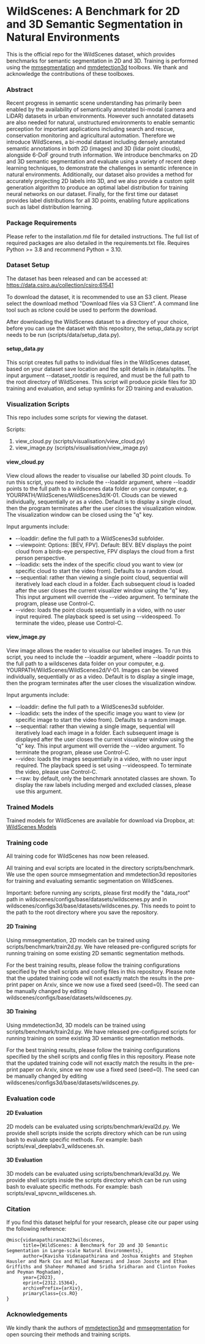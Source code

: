 # WildScenes: A Benchmark for 2D and 3D Semantic Segmentation in Natural Environments

This is the official repo for the WildScenes dataset, which provides benchmarks for semantic segmentation in 2D and 3D. Training is performed using the [mmsegmentation](https://github.com/open-mmlab/mmsegmentation) and [mmdetection3d](https://github.com/open-mmlab/mmdetection3d) toolboxs. We thank and acknowledge the contributions of these toolboxes.

### Abstract

Recent progress in semantic scene understanding has primarily been enabled by the availability of semantically annotated bi-modal (camera and LiDAR) datasets in urban environments. However such annotated datasets are also needed for natural, unstructured environments to enable semantic perception for important applications including search and rescue, conservation monitoring and agricultural automation. Therefore we introduce WildScenes, a bi-modal dataset including densely annotated semantic annotations in both 2D (images) and 3D (lidar point clouds), alongside 6-DoF ground truth information. We introduce benchmarks on 2D and 3D semantic segmentation and evaluate using a variety of recent deep learning techniques, to demonstrate the challenges in semantic inference in natural environments. Additionally, our dataset also provides a method for accurately projecting 2D labels into 3D, and we also provide a custom split generation algorithm to produce an optimal label distribution for training neural networks on our dataset. Finally, for the first time our dataset provides label distributions for all 3D points, enabling future applications such as label distribution learning.

### Package Requirements

Please refer to the installation.md file for detailed instructions. The full list of required packages are also detailed in the requirements.txt file. Requires Python >= 3.8 and recommend Python = 3.10.

### Dataset Setup

The dataset has been released and can be accessed at: https://data.csiro.au/collection/csiro:61541

To download the dataset, it is recommended to use an S3 client. Please select the download method "Download files via S3 Client". A command line tool such as rclone could be used to perform the download.

After downloading the WildScenes dataset to a directory of your choice, before you can use the dataset with this repository, the setup_data.py script needs to be run (scripts/data/setup_data.py).

#### setup_data.py

This script creates full paths to individual files in the WildScenes dataset, based on your dataset save location and the split details in /data/splits.
The input argument --dataset_rootdir is required, and must be the full path to the root directory of WildScenes. 
This script will produce pickle files for 3D training and evaluation, and setup symlinks for 2D training and evaluation.

### Visualization Scripts

This repo includes some scripts for viewing the dataset.

Scripts:
1) view_cloud.py (scripts/visualisation/view_cloud.py)
2) view_image.py (scripts/visualisation/view_image.py)

#### view_cloud.py

View cloud allows the reader to visualise our labelled 3D point clouds. 
To run this script, you need to include the --loaddir argument, where --loaddir points to the full path to a wildscenes data folder on 
your computer, e.g. YOURPATH/WildScenes/WildScenes3d/K-01. Clouds can be viewed individually, sequentially or as a video.
Default is to display a single cloud, then the program terminates after the user closes the visualization window. 
The visualization window can be closed using the "q" key.

Input arguments include:

- --loaddir: define the full path to a WildScenes3d subfolder.
- --viewpoint: Options: [BEV, FPV]. Default: BEV. BEV displays the point cloud from a birds-eye perspective, FPV displays the cloud from a first person perspective.
- --loadidx: sets the index of the specific cloud you want to view (or specific cloud to start the video from). Defaults to a random cloud.
- --sequential: rather than viewing a single point cloud, sequential will iteratively load each cloud in a folder. Each subsequent cloud is loaded after the user closes the current visualizer window using the "q" key. This input argument will override the --video argument. To terminate the program, please use Control-C.
- --video: loads the point clouds sequentially in a video, with no user input required. The playback speed is set using --videospeed. To terminate the video, please use Control-C.

#### view_image.py

View image allows the reader to visualise our labelled images. 
To run this script, you need to include the --loaddir argument, where --loaddir points to the full path to a wildscenes data folder on 
your computer, e.g. YOURPATH/WildScenes/WildScenes2d/V-01. Images can be viewed individually, sequentially or as a video.
Default is to display a single image, then the program terminates after the user closes the visualization window.

Input arguments include:

- --loaddir: define the full path to a WildScenes3d subfolder.
- --loadidx: sets the index of the specific image you want to view (or specific image to start the video from). Defaults to a random image.
- --sequential: rather than viewing a single image, sequential will iteratively load each image in a folder. Each subsequent image is displayed after the user closes the current visualizer window using the "q" key. This input argument will override the --video argument. To terminate the program, please use Control-C.
- --video: loads the images sequentially in a video, with no user input required. The playback speed is set using --videospeed. To terminate the video, please use Control-C.
- --raw: by default, only the benchmark annotated classes are shown. To display the raw labels including merged and excluded classes, please use this argument.

### Trained Models

Trained models for WildScenes are available for download via Dropbox, at:
[WildScenes Models](https://www.dropbox.com/scl/fo/1za8yjfj0dl8fsddbl9ns/AAZ4xc2PkwcPc14sjY_GhVA?rlkey=3yqq5lpiicjtqqau4cljl66y5&st=fwhd1l86&dl=0)

### Training code

All training code for WildScenes has now been released.

All training and eval scripts are located in the directory scripts/benchmark. We use the open source mmsegmentation and mmdetection3d repositories for training and evaluating semantic segmentation on WildScenes.

Important: before running any scripts, please first modify the "data_root" path in wildscenes/configs/base/datasets/wildscenes.py
and in wildscenes/configs3d/base/datasets/wildscenes.py.
This needs to point to the path to the root directory where you save the repository.

#### 2D Training

Using mmsegmentation, 2D models can be trained using scripts/benchmark/train2d.py. We have released pre-configured scripts
for running training on some existing 2D semantic segmentation methods.

For the best training results, please follow the training configurations specified by the shell scripts and config files in this repository. Please note that the updated training code will not exactly match the results in the pre-print paper on Arxiv, since we now use a fixed seed (seed=0). The seed can be manually changed by editing wildscenes/configs/base/datasets/wildscenes.py. 

#### 3D Training

Using mmdetection3d, 3D models can be trained using scripts/benchmark/train2d.py. We have released pre-configured scripts
for running training on some existing 3D semantic segmentation methods.

For the best training results, please follow the training configurations specified by the shell scripts and config files in this repository. Please note that the updated training code will not exactly match the results in the pre-print paper on Arxiv, since we now use a fixed seed (seed=0). The seed can be manually changed by editing wildscenes/configs3d/base/datasets/wildscenes.py. 

### Evaluation code

#### 2D Evaluation

2D models can be evaluated using scripts/benchmark/eval2d.py. We provide shell scripts inside the scripts directory which can be run using bash to evaluate specific methods. For example: bash scripts/eval_deeplabv3_wildscenes.sh.

#### 3D Evaluation

3D models can be evaluated using scripts/benchmark/eval3d.py. We provide shell scripts inside the scripts directory which can be run using bash to evaluate specific methods. For example: bash scripts/eval_spvcnn_wildscenes.sh.

### Citation
<p>
If you find this dataset helpful for your research, please cite our paper using the following reference:

```
@misc{vidanapathirana2023wildscenes,
      title={WildScenes: A Benchmark for 2D and 3D Semantic Segmentation in Large-scale Natural Environments}, 
      author={Kavisha Vidanapathirana and Joshua Knights and Stephen Hausler and Mark Cox and Milad Ramezani and Jason Jooste and Ethan Griffiths and Shaheer Mohamed and Sridha Sridharan and Clinton Fookes and Peyman Moghadam},
      year={2023},
      eprint={2312.15364},
      archivePrefix={arXiv},
      primaryClass={cs.RO}
}
```

### Acknowledgements

We kindly thank the authors of [mmdetection3d](https://github.com/open-mmlab/mmdetection3d) and [mmsegmentation](https://github.com/open-mmlab/mmsegmentation) for open sourcing their methods and training scripts.